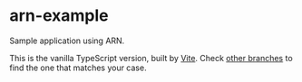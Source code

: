 # arn-example
Sample application using ARN.

This is the vanilla TypeScript version, built by [Vite](https://vitejs.dev).
Check [other branches](https://github.com/Arianee/arn-example/tree/main) to find the one that matches your case.
